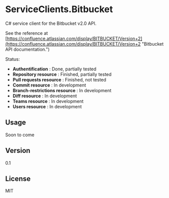 ServiceClients.Bitbucket
========================

C# service client for the Bitbucket v2.0 API. 

See the reference at  [https://confluence.atlassian.com/display/BITBUCKET/Version+2](https://confluence.atlassian.com/display/BITBUCKET/Version+2 "Bitbucket API documentation.")

Status:

- **Authentification** : Done, partially tested
- **Repository resource** : Finished, partially tested
- **Pull requests resource** : Finished, not tested
- **Commit resource** : In development
- **Branch-restrictions resource** : In development
- **Diff resource** : In development
- **Teams resource** : In development
- **Users resource** : In development

Usage
-
Soon to come

Version
-

0.1

License
-

MIT

